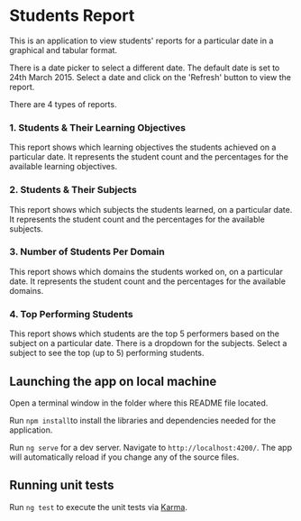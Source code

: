 # Students Report

This is an application to view students' reports for a particular date in a graphical and tabular format.

There is a date picker to select a different date. The default date is set to 24th March 2015. Select a date and click on the 'Refresh' button to view the report.

There are 4 types of reports.

### 1. Students & Their Learning Objectives
   This report shows which learning objectives the students achieved on a particular date. It represents the student count and the percentages for the available learning objectives.
### 2. Students & Their Subjects
   This report shows which subjects the students learned, on a particular date. It represents the student count and the percentages for the available subjects.
### 3. Number of Students Per Domain
   This report shows which domains the students worked on, on a particular date. It represents the student count and the percentages for the available domains.
### 4. Top Performing Students
   This report shows which students are the top 5 performers based on the subject on a particular date. There is a dropdown for the subjects. Select a subject to see the top (up to 5) performing students.

## Launching the app on local machine

Open a terminal window in the folder where this README file located.

Run `npm install`to install the libraries and dependencies needed for the application.

Run `ng serve` for a dev server. Navigate to `http://localhost:4200/`. The app will automatically reload if you change any of the source files.

## Running unit tests

Run `ng test` to execute the unit tests via [Karma](https://karma-runner.github.io).
